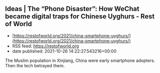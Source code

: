 ## Ideas | The “Phone Disaster”: How WeChat became digital traps for Chinese Uyghurs - Rest of World
 - [https://restofworld.org/2021/china-smartphone-uyghurs/](https://restofworld.org/2021/china-smartphone-uyghurs/)
 - RSS feed: https://restofworld.org
 - date published: 2021-10-26 14:22:27.543216+00:00

The Muslim population in Xinjiang, China were early smartphone adopters. Then the tech betrayed them.


